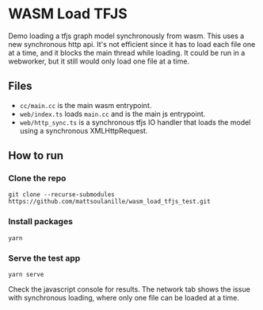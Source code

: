 # WASM Load TFJS

Demo loading a tfjs graph model synchronously from wasm. This uses a new synchronous http api. It's not efficient since it has to load each file one at a time, and it blocks the main thread while loading. It could be run in a webworker, but it still would only load one file at a time.

## Files
* `cc/main.cc` is the main wasm entrypoint.
* `web/index.ts` loads `main.cc` and is the main js entrypoint.
* `web/http_sync.ts` is a synchronous tfjs IO handler that loads the model using a synchronous XMLHttpRequest.

## How to run
### Clone the repo

```shell
git clone --recurse-submodules https://github.com/mattsoulanille/wasm_load_tfjs_test.git
```

### Install packages

```shell
yarn
```

### Serve the test app

```shell
yarn serve
```

Check the javascript console for results. The network tab shows the issue with synchronous loading, where only one file can be loaded at a time.
